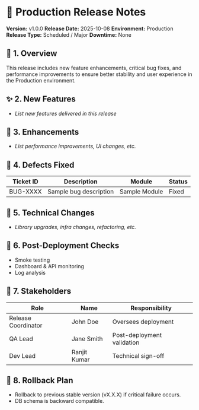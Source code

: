 # 🚀 Production Release Notes
**Version:** v1.0.0
**Release Date:** 2025-10-08
**Environment:** Production
**Release Type:** Scheduled / Major
**Downtime:** None

## 🧭 1. Overview
This release includes new feature enhancements, critical bug fixes, and performance improvements to ensure better stability and user experience in the Production environment.

## ✨ 2. New Features
- _List new features delivered in this release_

## 🚀 3. Enhancements
- _List performance improvements, UI changes, etc._

## 🐞 4. Defects Fixed
| Ticket ID | Description | Module | Status |
|-----------|-------------|--------|--------|
| BUG-XXXX  | Sample bug description | Sample Module | Fixed |

## 🧱 5. Technical Changes
- _Library upgrades, infra changes, refactoring, etc._

## 🧪 6. Post-Deployment Checks
- Smoke testing
- Dashboard & API monitoring
- Log analysis

## 🧍 7. Stakeholders
| Role | Name | Responsibility |
|------|------|----------------|
| Release Coordinator | John Doe | Oversees deployment |
| QA Lead | Jane Smith | Post-deployment validation |
| Dev Lead | Ranjit Kumar | Technical sign-off |

## 📝 8. Rollback Plan
- Rollback to previous stable version (vX.X.X) if critical failure occurs.
- DB schema is backward compatible.

